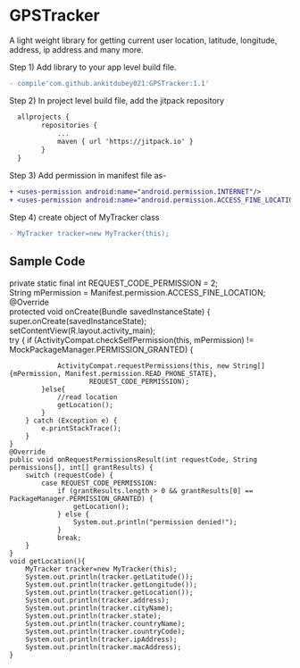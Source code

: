 # GPSTracker
A light weight library for getting current user location, latitude, longitude, address, ip address and many more.

Step 1) Add library to your app level build file.<br>

```diff
- compile'com.github.ankitdubey021:GPSTracker:1.1'

```

Step 2) In project level build file, add the jitpack repository
```diff
  allprojects {
		repositories {
			...
			maven { url 'https://jitpack.io' }
		}
  }

```

Step 3)
Add permission in manifest file as-
```diff
+ <uses-permission android:name="android.permission.INTERNET"/>
+ <uses-permission android:name="android.permission.ACCESS_FINE_LOCATION"/>
```
   
Step 4)
create object of MyTracker class
```diff
- MyTracker tracker=new MyTracker(this);

```

<h2>Sample Code</h2>

private static final int REQUEST_CODE_PERMISSION = 2;<br>
String mPermission = Manifest.permission.ACCESS_FINE_LOCATION;<br>
@Override<br>
protected void onCreate(Bundle savedInstanceState) {<br>
        super.onCreate(savedInstanceState);<br>
        setContentView(R.layout.activity_main);<br>
        try {
            if (ActivityCompat.checkSelfPermission(this, mPermission)
                    != MockPackageManager.PERMISSION_GRANTED) {

                ActivityCompat.requestPermissions(this, new String[]{mPermission, Manifest.permission.READ_PHONE_STATE},
                        REQUEST_CODE_PERMISSION);
            }else{
                //read location
                getLocation();
            }
        } catch (Exception e) {
            e.printStackTrace();
        }
    }
    @Override
    public void onRequestPermissionsResult(int requestCode, String permissions[], int[] grantResults) {
        switch (requestCode) {
            case REQUEST_CODE_PERMISSION:
                if (grantResults.length > 0 && grantResults[0] == PackageManager.PERMISSION_GRANTED) {
                    getLocation();
                } else {
                    System.out.println("permission denied!");
                }
                break;
        }
    }
    void getLocation(){
        MyTracker tracker=new MyTracker(this);
        System.out.println(tracker.getLatitude());
        System.out.println(tracker.getLongitude());
        System.out.println(tracker.getLocation());
        System.out.println(tracker.address);
        System.out.println(tracker.cityName);
        System.out.println(tracker.state);
        System.out.println(tracker.countryName);
        System.out.println(tracker.countryCode);
        System.out.println(tracker.ipAddress);
        System.out.println(tracker.macAddress);
    }




    
